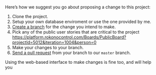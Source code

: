 
Here’s how we suggest you go about proposing a change to this project:

1. Clone the project.
2. Setup your own database enviroment or use the one provided by me.
3. [Create a branch][branch] for the change you intend to make.
4. Pick any of the public user stories that are critical to the project https://platform.rokonocontrol.com/Boards/PublicBoard?projectId=5012&iteration=1004&person=0
4. Make your changes to your branch.
5. [Send a pull request][pr] from your branch to our `master` branch.

Using the web-based interface to make changes is fine too, and will help you
 
[branch]: https://help.github.com/articles/creating-and-deleting-branches-within-your-repository
[pr]: https://help.github.com/articles/using-pull-requests/
